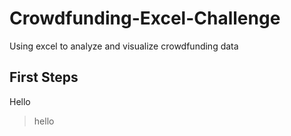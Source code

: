 # Crowdfunding-Excel-Challenge
Using excel to analyze and visualize crowdfunding data

## First Steps
Hello 

> hello
